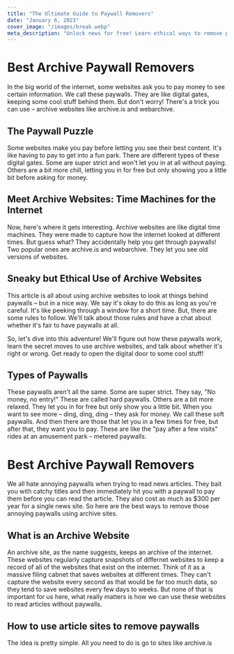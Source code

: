 ```yaml
---
title: "The Ultimate Guide to Paywall Removers"
date: "January 6, 2023"
cover_image: "/images/break.webp"
meta_description: "Unlock news for free! Learn ethical ways to remove paywalls. Explore practical strategies and access articles without any paywall. Dive into the world of paywall removers for free news."
---
```


# Best Archive Paywall Removers

In the big world of the internet, some websites ask you to pay money to see certain information. We call these paywalls. They are like digital gates, keeping some cool stuff behind them. But don't worry! There's a trick you can use – archive websites like archive.is and webarchive.

## The Paywall Puzzle

Some websites make you pay before letting you see their best content. It's like having to pay to get into a fun park. There are different types of these digital gates. Some are super strict and won't let you in at all without paying. Others are a bit more chill, letting you in for free but only showing you a little bit before asking for money.

## Meet Archive Websites: Time Machines for the Internet

Now, here's where it gets interesting. Archive websites are like digital time machines. They were made to capture how the internet looked at different times. But guess what? They accidentally help you get through paywalls! Two popular ones are archive.is and webarchive. They let you see old versions of websites.

## Sneaky but Ethical Use of Archive Websites

This article is all about using archive websites to look at things behind paywalls – but in a nice way. We say it's okay to do this as long as you're careful. It's like peeking through a window for a short time. But, there are some rules to follow. We'll talk about those rules and have a chat about whether it's fair to have paywalls at all.

So, let's dive into this adventure! We'll figure out how these paywalls work, learn the secret moves to use archive websites, and talk about whether it's right or wrong. Get ready to open the digital door to some cool stuff!

## Types of Paywalls

These paywalls aren't all the same. Some are super strict. They say, "No money, no entry!" These are called hard paywalls. Others are a bit more relaxed. They let you in for free but only show you a little bit. When you want to see more – ding, ding, ding – they ask for money. We call these soft paywalls. And then there are those that let you in a few times for free, but after that, they want you to pay. These are like the "pay after a few visits" rides at an amusement park – metered paywalls.

# Best Archive Paywall Removers

We all hate annoying paywalls when trying to read news articles. They bait you with catchy titles and then immediately hit you with a paywall to pay them before you can read the article. They also cost as much as $300 per year for a single news site. So here are the best ways to remove those annoying paywalls using archive sites.

## What is an Archive Website

An archive site, as the name suggests, keeps an archive of the internet. These websites regularly capture snapshots of differnet websites to keep a record of all of the websites that exist on the internet. Think of it as a massive filing cabnet that saves websites at different times. They can't capture the website every second as that would be far too much data, so they tend to save websites every few days to weeks. But none of that is important for us here, what really matters is how we can use these websites to read articles without paywalls.

## How to use article sites to remove paywalls

The idea is pretty simple. All you need to do is go to sites like <Link href="https://archive.is">archive.is</Link>
